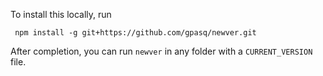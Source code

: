 To install this locally, run 

``` npm install -g git+https://github.com/gpasq/newver.git```

After completion, you can run `newver` in any folder with a `CURRENT_VERSION` file.